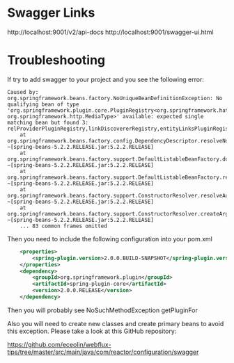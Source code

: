 
# Swagger Links
http://localhost:9001/v2/api-docs
http://localhost:9001/swagger-ui.html

# Troubleshooting
If try to add swagger to your project and you see the following error:

```
Caused by: org.springframework.beans.factory.NoUniqueBeanDefinitionException: No qualifying bean of type 'org.springframework.plugin.core.PluginRegistry<org.springframework.hateoas.client.LinkDiscoverer, org.springframework.http.MediaType>' available: expected single matching bean but found 3: relProviderPluginRegistry,linkDiscovererRegistry,entityLinksPluginRegistry
    at org.springframework.beans.factory.config.DependencyDescriptor.resolveNotUnique(DependencyDescriptor.java:220) ~[spring-beans-5.2.2.RELEASE.jar:5.2.2.RELEASE]
    at org.springframework.beans.factory.support.DefaultListableBeanFactory.doResolveDependency(DefaultListableBeanFactory.java:1265) ~[spring-beans-5.2.2.RELEASE.jar:5.2.2.RELEASE]
    at org.springframework.beans.factory.support.DefaultListableBeanFactory.resolveDependency(DefaultListableBeanFactory.java:1207) ~[spring-beans-5.2.2.RELEASE.jar:5.2.2.RELEASE]
    at org.springframework.beans.factory.support.ConstructorResolver.resolveAutowiredArgument(ConstructorResolver.java:885) ~[spring-beans-5.2.2.RELEASE.jar:5.2.2.RELEASE]
    at org.springframework.beans.factory.support.ConstructorResolver.createArgumentArray(ConstructorResolver.java:789) ~[spring-beans-5.2.2.RELEASE.jar:5.2.2.RELEASE]
    ... 83 common frames omitted
```

Then you need to include the following configuration into your pom.xml
```xml
    <properties>
        <spring-plugin.version>2.0.0.BUILD-SNAPSHOT</spring-plugin.version>
    </properties>
    <dependency>
        <groupId>org.springframework.plugin</groupId>
        <artifactId>spring-plugin-core</artifactId>
        <version>2.0.0.RELEASE</version>
    </dependency>
```

Then you will probably see NoSuchMethodException getPluginFor

Also you will need to create new classes and create primary beans to avoid this exception.
Please take a look at this GitHub repository:

https://github.com/eceolin/webflux-tips/tree/master/src/main/java/com/reactor/configuration/swagger